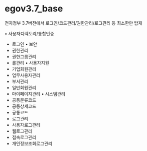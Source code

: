 # egov3.7_base
전자정부 3.7버전에서 로그인/코드관리/권한관리/로그관리 등 최소한만 탑재

• 사용자디렉토리/통합인증 
- 로그인
• 보안 
- 권한관리
- 권한그룹관리
- 롤관리
• 사용자지원 
- 기업회원관리
- 업무사용자관리
- 부서관리
- 일반회원관리
- 마이페이지관리
• 시스템관리 
- 공통분류코드
- 공통상세코드
- 공통코드
- 로그관리
- 사용자로그관리
- 웹로그관리
- 접속로그관리
- 개인정보조회로그관리
